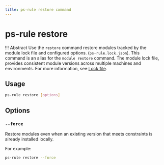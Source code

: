```yaml
---
title: ps-rule restore command
---
```


# ps-rule restore

!!! Abstract
    Use the `restore` command restore modules tracked by the module lock file and configured options. (`ps-rule.lock.json`).
    This command is an alias for the `module restore` command.
    The module lock file, provides consistent module versions across multiple machines and environments.
    For more information, see [Lock file](../lockfile.md).

## Usage

```bash title="PSRule CLI command-line"
ps-rule restore [options]
```

## Options

### `--force`

Restore modules even when an existing version that meets constraints is already installed locally.

For example:

```bash title="PSRule CLI command-line"
ps-rule restore --force
```
